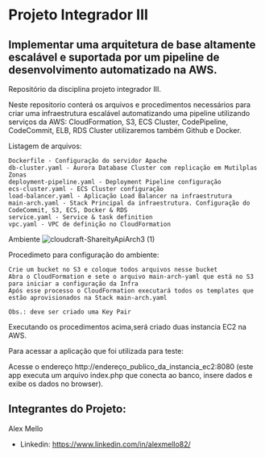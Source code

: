 # Projeto Integrador III
## Implementar uma arquitetura de base altamente escalável e suportada por um pipeline de desenvolvimento automatizado na AWS.
Repositório da disciplina projeto integrador III.

Neste repositorio conterá os arquivos e procedimentos necessários para criar uma infraestrutura escalável automatizando uma pipeline utilizando serviços da AWS: CloudFormation, S3, ECS Cluster, CodePipeline, CodeCommit, ELB, RDS Cluster utilizaremos também Github e Docker.

Listagem de arquivos:

    Dockerfile - Configuração do servidor Apache
    db-cluster.yaml - Aurora Database Cluster com replicação em Mutilplas Zonas
    deployment-pipeline.yaml - Deployment Pipeline configuração
    ecs-cluster.yaml - ECS Cluster configuração
    load-balancer.yaml - Aplicação Load Balancer na infraestrutura 
    main-arch.yaml - Stack Principal da infraestrutura. Configuração do CodeCommit, S3, ECS, Docker & RDS
    service.yaml - Service & task definition 
    vpc.yaml - VPC de definição no CloudFormation

Ambiente
![cloudcraft-ShareityApiArch3 (1)](https://user-images.githubusercontent.com/39780604/56631269-f6fdd280-662a-11e9-80fa-c257a867eab3.png)


Procedimeto para configuração do ambiente:

    Crie um bucket no S3 e coloque todos arquivos nesse bucket
    Abra o CloudFormation e sete o arquivo main-arch-yaml que está no S3 para iniciar a configuração da Infra
    Após esse processo o CloudFormation executará todos os templates que estão aprovisionados na Stack main-arch.yaml
    
    Obs.: deve ser criado uma Key Pair
    
Executando os procedimentos acima,será criado duas instancia EC2 na AWS.

Para acessar a aplicação que foi utilizada para teste:

Acesse o endereço http://endereço_publico_da_instancia_ec2:8080 (este app executa um arquivo index.php que conecta ao banco, insere dados e exibe os dados no browser).

## Integrantes do Projeto:

Alex Mello
- Linkedin: https://www.linkedin.com/in/alexmello82/

      
